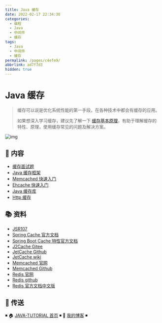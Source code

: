 ```yaml
---
title: Java 缓存
date: 2022-02-17 22:34:30
categories: 
  - 编程
  - Java
  - 中间件
  - 缓存
tags: 
  - Java
  - 中间件
  - 缓存
permalink: /pages/c4efe9/
abbrlink: ad7f7d3
hidden: true
---
```


# Java 缓存

> 缓存可以说是优化系统性能的第一手段，在各种技术中都会有缓存的应用。
>
> 如果想深入学习缓存，建议先了解一下 [缓存基本原理](https://dunwu.github.io/design/distributed/分布式缓存.html)，有助于理解缓存的特性、原理，使用缓存常见的问题及解决方案。

![img](https://raw.githubusercontent.com/dunwu/images/dev/snap/20200710163555.png)

## 📖 内容

- [缓存面试题](01.缓存面试题.md)
- [Java 缓存框架](02.Java缓存中间件.md)
- [Memcached 快速入门](03.Memcached.md)
- [Ehcache 快速入门](04.Ehcache.md)
- [Java 缓存库](05.Java进程内缓存.md)
- [Http 缓存](06.Http缓存.md)

## 📚 资料

- [JSR107](https://www.jcp.org/en/jsr/detail?id=107)
- [Spring Cache 官方文档](https://docs.spring.io/spring-framework/docs/current/spring-framework-reference/integration.html#cache)
- [Spring Boot Cache 特性官方文档](https://docs.spring.io/spring-boot/docs/2.3.1.RELEASE/reference/html/spring-boot-features.html#boot-features-caching)
- [J2Cache Gitee](https://gitee.com/ld/J2Cache)
- [JetCache Github](https://github.com/alibaba/jetcache)
- [JetCache wiki](https://github.com/alibaba/jetcache/wiki/Home_CN)
- [Memcached 官网](https://memcached.org/)
- [Memcached Github](https://github.com/memcached/memcached/)
- [Redis 官网](https://redis.io/)
- [Redis github](https://github.com/antirez/redis)
- [Redis 官方文档中文版](http://redis.cn/)

## 🚪 传送

◾ 🏠 [JAVA-TUTORIAL 首页](https://github.com/dunwu/java-tutorial) ◾ 🎯 [我的博客](https://github.com/dunwu/blog) ◾
